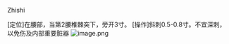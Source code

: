 Zhishi

[定位]在腰部，当第2腰椎棘突下，旁开3寸。 
[操作]斜刺0.5-0.8寸。不宜深刺，以免伤及内部重要脏器
![image.png](https://picgo18719498306.oss-cn-guangzhou.aliyuncs.com/20250423201811474.png)
